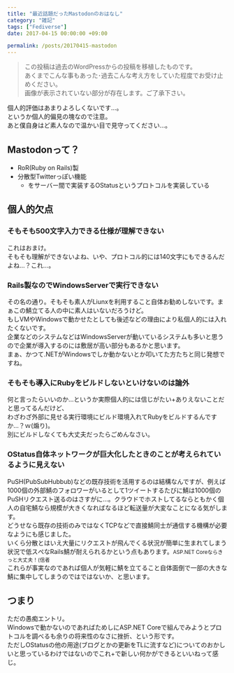 ```yaml
---
title: "最近話題だったMastodonのおはなし"
category: "雑記"
tags: ["Fediverse"]
date: 2017-04-15 00:00:00 +09:00

permalink: /posts/20170415-mastodon
---
```


> この投稿は過去のWordPressからの投稿を移植したものです。  
> あくまでこんな事もあった･過去こんな考え方をしていた程度でお受け止めください。  
> 画像が表示されていない部分が存在します。ご了承下さい。

個人的評価はあまりよろしくないです…。  
というか個人的偏見の塊なので注意。  
あと僕自身はど素人なので温かい目で見守ってください…。  

## Mastodonって？

* RoR(Ruby on Rails)製
* 分散型Twitterっぽい機能
  * をサーバー間で実装するOStatusというプロトコルを実装している

## 個人的欠点

### そもそも500文字入力できる仕様が理解できない

これはおまけ。  
そもそも理解ができないよね、いや、プロトコル的には140文字にもできるんだよね…？これ…。

### Rails製なのでWindowsServerで実行できない

その名の通り。そもそも素人がLiunxを利用すること自体お勧めしないです。まぁこの鯖立てる人の中に素人はいないだろうけど。  
もしVMやWindowsで動かせたとしても後述などの理由により私個人的には入れたくないです。  
企業などのシステムなどはWindowsServerが動いているシステムも多いと思うので企業が導入するのには敷居が高い部分もあるかと思います。  
まぁ、かつて.NETがWindowsでしか動かないとか叩いてた方たちと同じ発想ですね。

### そもそも導入にRubyをビルドしないといけないのは論外

何と言ったらいいのか…というか実際個人的には信じがたい+ありえないことだと思ってるんだけど、  
わざわざ外部に見せる実行環境にビルド環境入れてRubyをビルドするんですか…？ｗ(煽り)。  
別にビルドしなくても大丈夫だったらごめんなさい。

### OStatus自体ネットワークが巨大化したときのことが考えられているように見えない

PuSH(PubSubHubbub)などの既存技術を活用するのは結構なんですが、例えば1000個の外部鯖のフォロワーがいるとして1ツイートするたびに鯖は1000個のPuSHリクエスト送るのはさすがに…。クラウドでホストしてるならともかく個人の自宅鯖なら規模が大きくなればなるほど転送量が大変なことになる気がします。  
どうせなら既存の技術のみではなくTCPなどで直接鯖同士が通信する機構が必要なようにも感じました。  
いくら分散とはいえ大量にリクエストが飛んでくる状況が簡単に生まれてしまう状況で低スぺなRails鯖が耐えられるかという点もあります。<small>ASP.NET Coreならきっと大丈夫！(信者</small>  
これらが事実なのであれば個人が気軽に鯖を立てること自体面倒で一部の大きな鯖に集中してしまうのではではないか、と思います。

## つまり

ただの愚痴エントリ。  
Windowsで動かないのであればためしにASP.NET Coreで組んでみようとプロトコルを調べるも余りの将来性のなさに挫折、という形です。  
ただしOStatusの他の用途(ブログとかの更新をTLに流すなど)についてのおかしいと思っているわけではないのでこれ+で新しい何かができるといいねって感じ。
